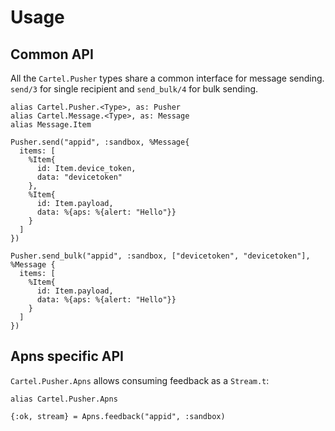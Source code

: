 # Usage

## Common API

All the `Cartel.Pusher` types share a common interface for message sending.
`send/3` for single recipient and `send_bulk/4` for bulk sending.

    alias Cartel.Pusher.<Type>, as: Pusher
    alias Cartel.Message.<Type>, as: Message
    alias Message.Item

    Pusher.send("appid", :sandbox, %Message{
      items: [
        %Item{
          id: Item.device_token,
          data: "devicetoken"
        },
        %Item{
          id: Item.payload,
          data: %{aps: %{alert: "Hello"}}
        }
      ]
    })

    Pusher.send_bulk("appid", :sandbox, ["devicetoken", "devicetoken"], %Message {
      items: [
        %Item{
          id: Item.payload,
          data: %{aps: %{alert: "Hello"}}
        }
      ]
    })


## Apns specific API

`Cartel.Pusher.Apns` allows consuming feedback as a `Stream.t`:

    alias Cartel.Pusher.Apns

    {:ok, stream} = Apns.feedback("appid", :sandbox)
